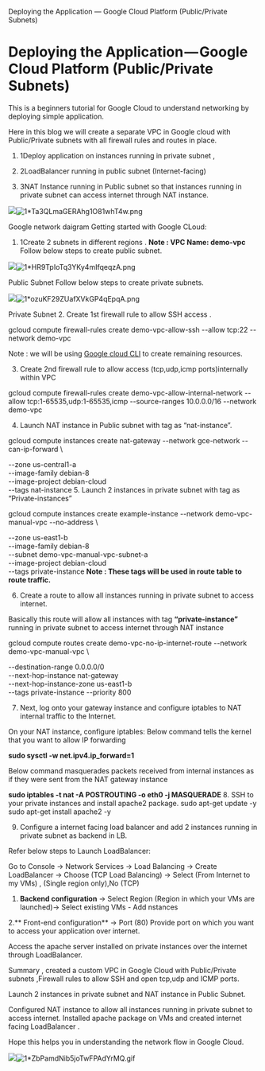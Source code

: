 Deploying the Application — Google Cloud Platform (Public/Private Subnets)

# Deploying the Application — Google Cloud Platform (Public/Private Subnets)

This is a beginners tutorial for Google Cloud to understand networking by deploying simple application.

Here in this blog we will create a separate VPC in Google cloud with Public/Private subnets with all firewall rules and routes in place.

1. 1Deploy application on instances running in private subnet ,
2. 2LoadBalancer running in public subnet (Internet-facing)

3. 3NAT Instance running in Public subnet so that instances running in private subnet can access internet through NAT instance.

![](../_resources/42da0b2a4342d06a9ea0128dce236cce.png)![1*Ta3QLmaGERAhg1O81whT4w.png](../_resources/71958671bc5ff60694a8bc9542db00dd.png)

Google network daigram
Getting started with Google CLoud:
1. 1Create 2 subnets in different regions .
**Note : VPC Name: demo-vpc**
Follow below steps to create public subnet.

![](../_resources/8cba77f1b71de535e14eff30cb628070.png)![1*HR9TpIoTq3YKy4mIfqeqzA.png](../_resources/cbde2d929565ab14f4d0d542106c8b94.png)

Public Subnet
Follow below steps to create private subnets.

![](../_resources/340d8016ff24d7c5349ce0f9bfdea020.png)![1*ozuKF29ZUafXVkGP4qEpqA.png](../_resources/416d64362fea1213133e8038ad16e1fd.png)

Private Subnet
2. Create 1st firewall rule to allow SSH access .

gcloud compute firewall-rules create demo-vpc-allow-ssh --allow tcp:22 --network demo-vpc

Note : we will be using [Google cloud CLI](https://cloud.google.com/sdk/downloads) to create remaining resources.

3. Create 2nd firewall rule to allow access (tcp,udp,icmp ports)internally within VPC

gcloud compute firewall-rules create demo-vpc-allow-internal-network --allow tcp:1-65535,udp:1-65535,icmp --source-ranges 10.0.0.0/16 --network demo-vpc

4. Launch NAT instance in Public subnet with tag as “nat-instance”.

gcloud compute instances create nat-gateway --network gce-network --can-ip-forward \

--zone us-central1-a \
--image-family debian-8 \
--image-project debian-cloud \
--tags nat-instance
5. Launch 2 instances in private subnet with tag as “Private-instances”

gcloud compute instances create example-instance --network demo-vpc-manual-vpc --no-address \

--zone us-east1-b \
--image-family debian-8 \
--subnet demo-vpc-manual-vpc-subnet-a \
--image-project debian-cloud \
--tags private-instance
**Note : These tags will be used in route table to route traffic.**

6. Create a route to allow all instances running in private subnet to access internet.

Basically this route will allow all instances with tag **“private-instance”** running in private subnet to access internet through NAT instance

gcloud compute routes create demo-vpc-no-ip-internet-route --network demo-vpc-manual-vpc \

--destination-range 0.0.0.0/0 \
--next-hop-instance nat-gateway \
--next-hop-instance-zone us-east1-b \
--tags private-instance --priority 800

7. Next, log onto your gateway instance and configure iptables to NAT internal traffic to the Internet.

On your NAT instance, configure iptables:
Below command tells the kernel that you want to allow IP forwarding

**sudo sysctl -w net.ipv4.ip_forward=1**

Below command masquerades packets received from internal instances as if they were sent from the NAT gateway instance

**sudo iptables -t nat -A POSTROUTING -o eth0 -j MASQUERADE**
8. SSH to your private instances and install apache2 package.
sudo apt-get update -y
sudo apt-get install apache2 -y

9. Configure a internet facing load balancer and add 2 instances running in private subnet as backend in LB.

Refer below steps to Launch LoadBalancer:

Go to Console -> Network Services -> Load Balancing -> Create LoadBalancer -> Choose (TCP Load Balancing) -> Select (From Internet to my VMs) , (Single region only),No (TCP)

1. **Backend configuration** -> Select Region (Region in which your VMs are launched)-> Select existing VMs - Add nstances

2.** Front-end configuration** -> Port (80) Provide port on which you want to access your application over internet.

Access the apache server installed on private instances over the internet through LoadBalancer.

Summary , created a custom VPC in Google Cloud with Public/Private subnets ,Firewall rules to allow SSH and open tcp,udp and ICMP ports.

Launch 2 instances in private subnet and NAT instance in Public Subnet.

Configured NAT instance to allow all instances running in private subnet to access internet. Installed apache package on VMs and created internet facing LoadBalancer .

Hope this helps you in understanding the network flow in Google Cloud.

![](../_resources/811f7a82f6bfe181177b99dc99bc1370.png)![1*ZbPamdNib5joTwFPAdYrMQ.gif](../_resources/ee8976c3c4f3cf2b96e78efb4f038c11.gif)